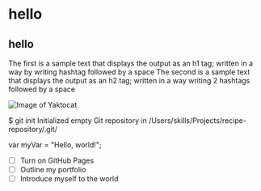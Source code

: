 # hello
## hello

The first is a sample text that displays the output as an h1 tag; written in a way by writing hashtag followed by a space
The second is a sample text that displays the output as an h2 tag; written in a way writing 2 hashtags followed by a space

![Image of Yaktocat](https://octodex.github.com/images/yaktocat.png)

$ git init
Initialized empty Git repository in /Users/skills/Projects/recipe-repository/.git/

var myVar = "Hello, world!";

- [ ] Turn on GitHub Pages
- [ ] Outline my portfolio
- [ ] Introduce myself to the world
